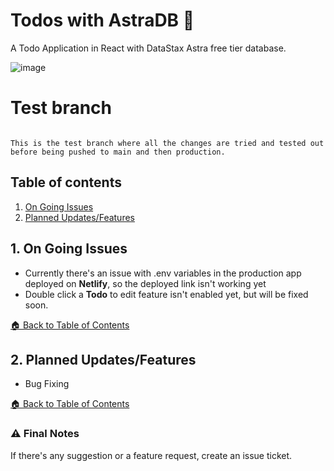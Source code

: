 <!--- STARTEXCLUDE --->
# Todos with AstraDB 📒

A Todo Application in React with DataStax Astra free tier database. 
<!--- ENDEXCLUDE --->

![image](https://github.com/gsbakshi/todos-w-astra/blob/main/images/Screenshot%202021-07-12%20at%203.57-1.png)

# Test branch

```

This is the test branch where all the changes are tried and tested out before being pushed to main and then production.

```


## Table of contents

1. [On Going Issues](#1-on-going-issues)
2. [Planned Updates/Features](#2-planned-updates/features)

## 1. On Going Issues
* Currently there's an issue with .env variables in the production app deployed on **Netlify**, so the deployed link isn't working yet
* Double click a **Todo** to edit feature isn't enabled yet, but will be fixed soon.

[🏠 Back to Table of Contents](#table-of-contents)

## 2. Planned Updates/Features
* Bug Fixing

[🏠 Back to Table of Contents](#table-of-contents)

### :warning: Final Notes
If there's any suggestion or a feature request, create an issue ticket.